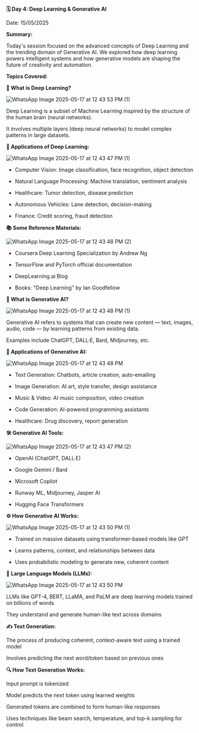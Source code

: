 **🗓 Day 4: Deep Learning & Generative AI**

Date: 15/05/2025

**Summary:**

Today's session focused on the advanced concepts of Deep Learning and the trending domain of Generative AI. We explored how deep learning powers intelligent systems and how generative models are shaping the future of creativity and automation.

**Topics Covered:**

**🧠 What is Deep Learning?**

![WhatsApp Image 2025-05-17 at 12 43 53 PM (1)](https://github.com/user-attachments/assets/17d045df-a6f6-4cf6-a18e-665569391077)

Deep Learning is a subset of Machine Learning inspired by the structure of the human brain (neural networks).

It involves multiple layers (deep neural networks) to model complex patterns in large datasets.

**🚀 Applications of Deep Learning:**

![WhatsApp Image 2025-05-17 at 12 43 47 PM (1)](https://github.com/user-attachments/assets/7c815d60-8783-4c8e-ad6a-f849dfdd66f0)

- Computer Vision: Image classification, face recognition, object detection

- Natural Language Processing: Machine translation, sentiment analysis

- Healthcare: Tumor detection, disease prediction

- Autonomous Vehicles: Lane detection, decision-making

- Finance: Credit scoring, fraud detection

**📚 Some Reference Materials:**

![WhatsApp Image 2025-05-17 at 12 43 48 PM (2)](https://github.com/user-attachments/assets/8697e61d-8f74-4269-ae68-0103a888fc04)

- Coursera Deep Learning Specialization by Andrew Ng

- TensorFlow and PyTorch official documentation

- DeepLearning.ai Blog

- Books: "Deep Learning" by Ian Goodfellow

**🤖 What is Generative AI?**

![WhatsApp Image 2025-05-17 at 12 43 48 PM (1)](https://github.com/user-attachments/assets/371b29e0-82a4-41d2-9cd6-3da1cd082f5d)

Generative AI refers to systems that can create new content — text, images, audio, code — by learning patterns from existing data.

Examples include ChatGPT, DALL·E, Bard, Midjourney, etc.

**🧩 Applications of Generative AI:**

![WhatsApp Image 2025-05-17 at 12 43 48 PM](https://github.com/user-attachments/assets/01783fb7-fdc0-4b59-ae35-62c81282c33d)

- Text Generation: Chatbots, article creation, auto-emailing

- Image Generation: AI art, style transfer, design assistance

- Music & Video: AI music composition, video creation

- Code Generation: AI-powered programming assistants

- Healthcare: Drug discovery, report generation

**🛠 Generative AI Tools:**

![WhatsApp Image 2025-05-17 at 12 43 47 PM (2)](https://github.com/user-attachments/assets/1d566bb2-c328-459a-8dd9-a1e452082255)

- OpenAI (ChatGPT, DALL·E)

- Google Gemini / Bard

- Microsoft Copilot

- Runway ML, Midjourney, Jasper AI

- Hugging Face Transformers

**⚙️ How Generative AI Works:**

![WhatsApp Image 2025-05-17 at 12 43 50 PM (1)](https://github.com/user-attachments/assets/b3fa21b7-55cf-44ce-87a6-f6e8d2562dcd)

- Trained on massive datasets using transformer-based models like GPT

- Learns patterns, context, and relationships between data

- Uses probabilistic modeling to generate new, coherent content

**🧠 Large Language Models (LLMs):**

![WhatsApp Image 2025-05-17 at 12 43 50 PM](https://github.com/user-attachments/assets/828b59b6-8ce1-486a-975e-8d05a1f26644)

LLMs like GPT-4, BERT, LLaMA, and PaLM are deep learning models trained on billions of words

They understand and generate human-like text across domains

**✍️ Text Generation:**

The process of producing coherent, context-aware text using a trained model

Involves predicting the next word/token based on previous ones

**🔍 How Text Generation Works:**

Input prompt is tokenized

Model predicts the next token using learned weights

Generated tokens are combined to form human-like responses

Uses techniques like beam search, temperature, and top-k sampling for control

